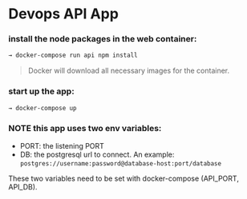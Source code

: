 # Devops API App


### install the node packages in the web container:
```sh
→ docker-compose run api npm install
```
> Docker will download all necessary images for the container.

### start up the app:
```sh
→ docker-compose up
```

###  NOTE this app uses two env variables:

- PORT: the listening PORT
- DB: the postgresql url to connect. An example: `postgres://username:password@database-host:port/database`

These two variables need to be set with docker-compose (API_PORT, API_DB).
